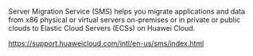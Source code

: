 Server Migration Service (SMS) helps you migrate applications and data from x86 physical or virtual servers on-premises or in private or public clouds to Elastic Cloud Servers (ECSs) on Huawei Cloud.

https://support.huaweicloud.com/intl/en-us/sms/index.html
